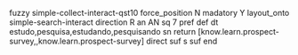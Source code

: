 fuzzy simple-collect-interact-qst10
   force_position N
   madatory Y
   layout_onto simple-search-interact
   direction R
   an AN
   sq 7
   pref 
   def 
    dt estudo,pesquisa,estudando,pesquisando
    sn 
    return [know.learn.prospect-survey,,know.learn.prospect-survey]
    direct 
   suf s
   suf 
end
